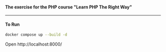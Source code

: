 #### The exercise for the PHP course "Learn PHP The Right Way"

---
#### To Run
```bash
docker compose up --build -d
```

Open http://localhost:8000/
